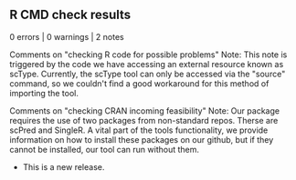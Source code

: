 ## R CMD check results

0 errors | 0 warnings | 2 notes

Comments on "checking R code for possible problems" Note:
This note is triggered by the code we have accessing an external
resource known as scType. Currently, the scType tool can only be
accessed via the "source" command, so we couldn't find a good
workaround for this method of importing the tool.

Comments on "checking CRAN incoming feasibility" Note:
Our package requires the use of two packages from non-standard repos.
Therse are scPred and SingleR. A vital part of the tools functionality,
we provide information on how to install these packages on our github,
but if they cannot be installed, our tool can run without them.

* This is a new release.
